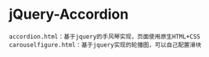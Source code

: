 # jQuery-Accordion
	accordion.html：基于jquery的手风琴实现，页面使用原生HTML+CSS
	carouselfigure.html：基于jquery实现的轮播图，可以自己配置滑块
